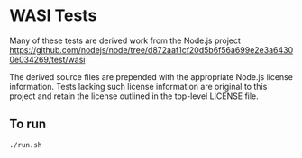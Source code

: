 # WASI Tests

Many of these tests are derived work from the Node.js project
https://github.com/nodejs/node/tree/d872aaf1cf20d5b6f56a699e2e3a64300e034269/test/wasi

The derived source files are prepended with the appropriate Node.js license information. 
Tests lacking such license information are original to this project and retain the license
outlined in the top-level LICENSE file.

## To run

```sh
./run.sh
```
